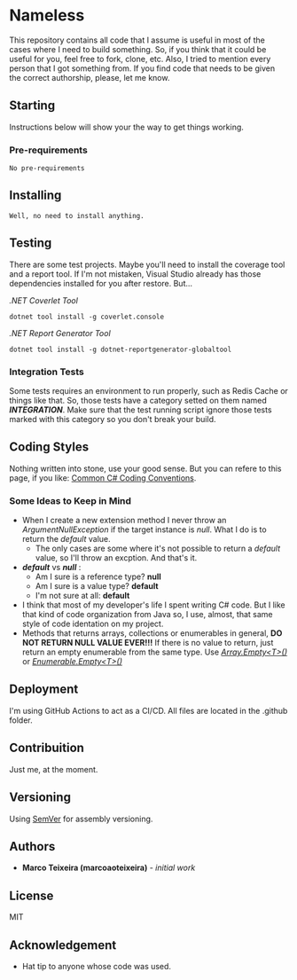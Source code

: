 # Nameless

This repository contains all code that I assume is useful in most of the cases
where I need to build something. So, if you think that it could be useful for
you, feel free to fork, clone, etc. Also, I tried to mention every person that
I got something from. If you find code that needs to be given the correct
authorship, please, let me know.

## Starting

Instructions below will show your the way to get things working.

### Pre-requirements

```
No pre-requirements
```

## Installing

```
Well, no need to install anything.
```

## Testing

There are some test projects. Maybe you'll need to install the coverage tool
and a report tool. If I'm not mistaken, Visual Studio already has those
dependencies installed for you after restore. But...

_.NET Coverlet Tool_

```
dotnet tool install -g coverlet.console
```

_.NET Report Generator Tool_

```
dotnet tool install -g dotnet-reportgenerator-globaltool
```

### Integration Tests

Some tests requires an environment to run properly, such as Redis Cache
or things like that. So, those tests have a category setted on them named
**_INTEGRATION_**. Make sure that the test running script ignore those
tests marked with this category so you don't break your build.

## Coding Styles

Nothing written into stone, use your good sense. But you can refere to this
page, if you like: [Common C# Coding Conventions](https://learn.microsoft.com/en-us/dotnet/csharp/fundamentals/coding-style/coding-conventions).

### Some Ideas to Keep in Mind

- When I create a new extension method I never throw an _ArgumentNullException_
  if the target instance is _null_. What I do is to return the _default_ value.
  - The only cases are some where it's not possible to return a _default_ value,
    so I'll throw an excption. And that's it.
- **_default_** vs **_null_** :
  - Am I sure is a reference type? **null**
  - Am I sure is a value type? **default**
  - I'm not sure at all: **default**
- I think that most of my developer's life I spent writing C# code. But I like
  that kind of code organization from Java so, I use, almost, that same style
  of code identation on my project.
- Methods that returns arrays, collections or enumerables in general,
  **DO NOT RETURN NULL VALUE EVER!!!** If there is no value to return, just
  return an empty enumerable from the same type. Use [_Array.Empty\<T\>()_](https://learn.microsoft.com/en-us/dotnet/api/system.array.empty?view=net-7.0) or
  [_Enumerable.Empty\<T\>()_](https://learn.microsoft.com/en-us/dotnet/api/system.linq.enumerable.empty?view=net-7.0)

## Deployment

I'm using GitHub Actions to act as a CI/CD. All files are located in the
.github folder.

## Contribuition

Just me, at the moment.

## Versioning

Using [SemVer](http://semver.org/) for assembly versioning.

## Authors

- **Marco Teixeira (marcoaoteixeira)** - _initial work_

## License

MIT

## Acknowledgement

- Hat tip to anyone whose code was used.

